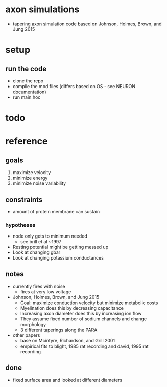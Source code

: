 # axon simulations
- tapering axon simulation code based on Johnson, Holmes, Brown, and Jung 2015

# setup
## run the code
- clone the repo
- compile the mod files (differs based on OS - see NEURON documentation)
- run main.hoc

# todo

# reference
## goals
1. maximize velocity
2. minimize energy
3. minimize noise variability

## constraints
- amount of protein membrane can sustain

### hypotheses
- node only gets to minimum needed
	- see brill et al ~1997
- Resting potential might be getting messed up
- Look at changing gbar
- Look at changing potassium conductances

## notes
- currently fires with noise
	- fires at very low voltage
- Johnson, Holmes, Brown, and Jung 2015
	- Goal: maximize conduction velocity but minimize metabolic costs
	- Myelination does this by decreasing capacitance
	- Increasing axon diameter does this by increasing ion flow
	- They assume fixed number of sodium channels and change morphology
	- 3 different taperings along the PARA
- other papers
	- base on Mcintyre, Richardson, and Grill 2001
	- empirical fits to blight, 1985 rat recording and david, 1995 rat recording

	
## done
- fixed surface area and looked at different diameters